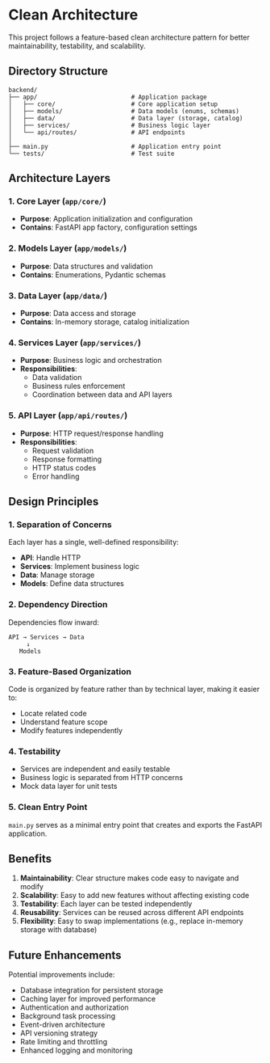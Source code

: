 # Clean Architecture

This project follows a feature-based clean architecture pattern for better maintainability, testability, and scalability.

## Directory Structure

```
backend/
├── app/                          # Application package
│   ├── core/                     # Core application setup
│   ├── models/                   # Data models (enums, schemas)
│   ├── data/                     # Data layer (storage, catalog)
│   ├── services/                 # Business logic layer
│   └── api/routes/               # API endpoints
│
├── main.py                       # Application entry point
└── tests/                        # Test suite
```

## Architecture Layers

### 1. Core Layer (`app/core/`)
- **Purpose**: Application initialization and configuration
- **Contains**: FastAPI app factory, configuration settings

### 2. Models Layer (`app/models/`)
- **Purpose**: Data structures and validation
- **Contains**: Enumerations, Pydantic schemas

### 3. Data Layer (`app/data/`)
- **Purpose**: Data access and storage
- **Contains**: In-memory storage, catalog initialization

### 4. Services Layer (`app/services/`)
- **Purpose**: Business logic and orchestration
- **Responsibilities**:
  - Data validation
  - Business rules enforcement
  - Coordination between data and API layers

### 5. API Layer (`app/api/routes/`)
- **Purpose**: HTTP request/response handling
- **Responsibilities**:
  - Request validation
  - Response formatting
  - HTTP status codes
  - Error handling

## Design Principles

### 1. Separation of Concerns
Each layer has a single, well-defined responsibility:
- **API**: Handle HTTP
- **Services**: Implement business logic
- **Data**: Manage storage
- **Models**: Define data structures

### 2. Dependency Direction
Dependencies flow inward:
```
API → Services → Data
     ↓
   Models
```

### 3. Feature-Based Organization
Code is organized by feature rather than by technical layer, making it easier to:
- Locate related code
- Understand feature scope
- Modify features independently

### 4. Testability
- Services are independent and easily testable
- Business logic is separated from HTTP concerns
- Mock data layer for unit tests

### 5. Clean Entry Point
`main.py` serves as a minimal entry point that creates and exports the FastAPI application.

## Benefits

1. **Maintainability**: Clear structure makes code easy to navigate and modify
2. **Scalability**: Easy to add new features without affecting existing code
3. **Testability**: Each layer can be tested independently
4. **Reusability**: Services can be reused across different API endpoints
5. **Flexibility**: Easy to swap implementations (e.g., replace in-memory storage with database)

## Future Enhancements

Potential improvements include:
- Database integration for persistent storage
- Caching layer for improved performance
- Authentication and authorization
- Background task processing
- Event-driven architecture
- API versioning strategy
- Rate limiting and throttling
- Enhanced logging and monitoring